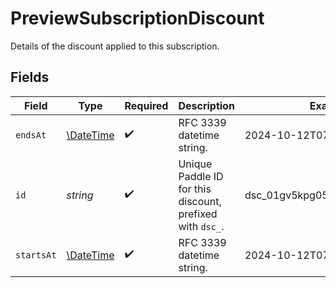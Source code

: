 # PreviewSubscriptionDiscount

Details of the discount applied to this subscription.


## Fields

| Field                                                         | Type                                                          | Required                                                      | Description                                                   | Example                                                       |
| ------------------------------------------------------------- | ------------------------------------------------------------- | ------------------------------------------------------------- | ------------------------------------------------------------- | ------------------------------------------------------------- |
| `endsAt`                                                      | [\DateTime](https://www.php.net/manual/en/class.datetime.php) | :heavy_check_mark:                                            | RFC 3339 datetime string.                                     | 2024-10-12T07:20:50.52Z                                       |
| `id`                                                          | *string*                                                      | :heavy_check_mark:                                            | Unique Paddle ID for this discount, prefixed with `dsc_`.     | dsc_01gv5kpg05xp104ek2fmgjwttf                                |
| `startsAt`                                                    | [\DateTime](https://www.php.net/manual/en/class.datetime.php) | :heavy_check_mark:                                            | RFC 3339 datetime string.                                     | 2024-10-12T07:20:50.52Z                                       |